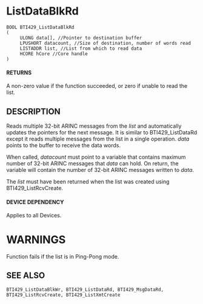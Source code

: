 # **ListDataBlkRd**

```
BOOL BTI429_ListDataBlkRd
(
     ULONG data[], //Pointer to destination buffer
     LPUSHORT datacount, //Size of destination, number of words read
     LISTADDR list, //List from which to read data
     HCORE hCore //Core handle
)
```
#### **RETURNS**

A non-zero value if the function succeeded, or zero if unable to read the list.

## **DESCRIPTION**

Reads multiple 32-bit ARINC messages from the *list* and automatically updates the pointers for the next message. It is similar to BTI429\_ListDataRd except it reads multiple messages from the list in a single operation. *data* points to the buffer to receive the data words.

When called, *datacount* must point to a variable that contains maximum number of 32-bit ARINC messages that *data* can hold. On return, the variable will contain the number of 32-bit ARINC messages written to *data*.

The *list* must have been returned when the list was created using BTI429\_ListRcvCreate.

#### **DEVICE DEPENDENCY**

Applies to all Devices.

# **WARNINGS**

Function fails if the list is in Ping-Pong mode.

## **SEE ALSO**

```
BTI429_ListDataBlkWr, BTI429_ListDataRd, BTI429_MsgDataRd, 
BTI429_ListRcvCreate, BTI429_ListXmtCreate
```